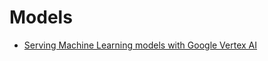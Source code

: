 []()

# Models
* [Serving Machine Learning models with Google Vertex AI](https://medium.com/google-cloud/serving-machine-learning-models-with-google-vertex-ai-5d9644ededa3)